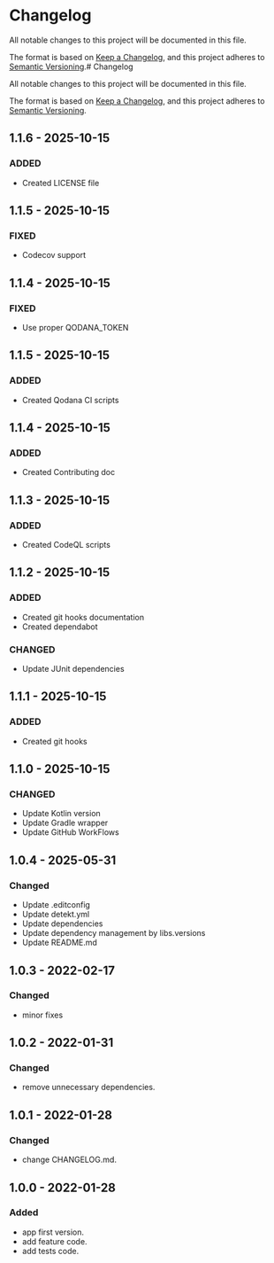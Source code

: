 # Changelog

All notable changes to this project will be documented in this file.

The format is based on [Keep a Changelog](https://keepachangelog.com/en/1.0.0/), and this project adheres
to [Semantic Versioning](https://semver.org/spec/v2.0.0.html).# Changelog

All notable changes to this project will be documented in this file.

The format is based on [Keep a Changelog](https://keepachangelog.com/en/1.0.0/), and this project adheres
to [Semantic Versioning](https://semver.org/spec/v2.0.0.html).

## 1.1.6 - 2025-10-15

### ADDED

- Created LICENSE file

## 1.1.5 - 2025-10-15

### FIXED

- Codecov support

## 1.1.4 - 2025-10-15

### FIXED

- Use proper QODANA_TOKEN

## 1.1.5 - 2025-10-15

### ADDED

- Created Qodana CI scripts

## 1.1.4 - 2025-10-15

### ADDED

- Created Contributing doc

## 1.1.3 - 2025-10-15

### ADDED

- Created CodeQL scripts

## 1.1.2 - 2025-10-15

### ADDED

- Created git hooks documentation
- Created dependabot

### CHANGED

- Update JUnit dependencies

## 1.1.1 - 2025-10-15

### ADDED

- Created git hooks

## 1.1.0 - 2025-10-15

### CHANGED

- Update Kotlin version
- Update Gradle wrapper
- Update GitHub WorkFlows

## 1.0.4 - 2025-05-31

### Changed

- Update .editconfig
- Update detekt.yml
- Update dependencies
- Update dependency management by libs.versions
- Update README.md

## 1.0.3 - 2022-02-17

### Changed

- minor fixes

## 1.0.2 - 2022-01-31

### Changed

- remove unnecessary dependencies.

## 1.0.1 - 2022-01-28

### Changed

- change CHANGELOG.md.

## 1.0.0 - 2022-01-28

### Added

- app first version.
- add feature code.
- add tests code.
